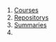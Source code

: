1. [Courses](content-courses.md)
2. [Repositorys](content-repositorys.md)
3. [Summaries](contents-summaries.md)
4.  